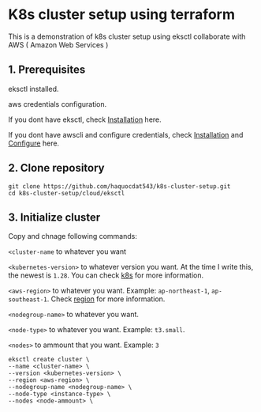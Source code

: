 # K8s cluster setup using terraform
This is a demonstration of k8s cluster setup using eksctl collaborate with AWS ( Amazon Web Services )
## 1. Prerequisites
eksctl installed.

aws credentials configuration.

If you dont have eksctl, check [Installation](https://eksctl.io/installation/) here.

If you dont have awscli and configure credentials, check [Installation](https://docs.aws.amazon.com/cli/latest/userguide/getting-started-install.html) and [Configure](https://docs.aws.amazon.com/cli/latest/reference/configure/) here.
## 2. Clone repository
```
git clone https://github.com/haquocdat543/k8s-cluster-setup.git
cd k8s-cluster-setup/cloud/eksctl
```
## 3. Initialize cluster
Copy and chnage following commands:

`<cluster-name` to whatever you want

`<kubernetes-version>` to whatever version you want. At the time I write this, the newest is `1.28`. You can check [k8s](https://kubernetes.io) for more information.

`<aws-region>` to whatever you want. Example: `ap-northeast-1`, `ap-southeast-1`. Check [region](https://docs.aws.amazon.com/AWSEC2/latest/UserGuide/using-regions-availability-zones.html) for more information.

`<nodegroup-name>` to whatever you want.

`<node-type>` to whatever you want. Example: `t3.small`.

`<nodes>` to ammount that you want. Example: `3`
```
eksctl create cluster \
--name <cluster-name> \
--version <kubernetes-version> \
--region <aws-region> \
--nodegroup-name <nodegroup-name> \
--node-type <instance-type> \
--nodes <node-ammount> \
```

